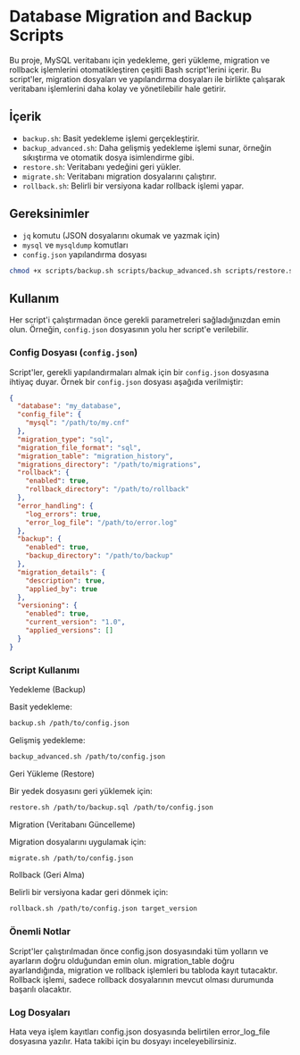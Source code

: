 # Database Migration and Backup Scripts

Bu proje, MySQL veritabanı için yedekleme, geri yükleme, migration ve rollback işlemlerini otomatikleştiren çeşitli Bash script'lerini içerir. Bu script'ler, migration dosyaları ve yapılandırma dosyaları ile birlikte çalışarak veritabanı işlemlerini daha kolay ve yönetilebilir hale getirir.

## İçerik

- `backup.sh`: Basit yedekleme işlemi gerçekleştirir.
- `backup_advanced.sh`: Daha gelişmiş yedekleme işlemi sunar, örneğin sıkıştırma ve otomatik dosya isimlendirme gibi.
- `restore.sh`: Veritabanı yedeğini geri yükler.
- `migrate.sh`: Veritabanı migration dosyalarını çalıştırır.
- `rollback.sh`: Belirli bir versiyona kadar rollback işlemi yapar.

## Gereksinimler

- `jq` komutu (JSON dosyalarını okumak ve yazmak için)
- `mysql` ve `mysqldump` komutları
- `config.json` yapılandırma dosyası

```bash
chmod +x scripts/backup.sh scripts/backup_advanced.sh scripts/restore.sh scripts/migrate.sh scripts/rollback.sh
```

## Kullanım

Her script'i çalıştırmadan önce gerekli parametreleri sağladığınızdan emin olun. Örneğin, `config.json` dosyasının yolu her script'e verilebilir.

### Config Dosyası (`config.json`)

Script'ler, gerekli yapılandırmaları almak için bir `config.json` dosyasına ihtiyaç duyar. Örnek bir `config.json` dosyası aşağıda verilmiştir:

```json
{
  "database": "my_database",
  "config_file": {
    "mysql": "/path/to/my.cnf"
  },
  "migration_type": "sql",
  "migration_file_format": "sql",
  "migration_table": "migration_history",
  "migrations_directory": "/path/to/migrations",
  "rollback": {
    "enabled": true,
    "rollback_directory": "/path/to/rollback"
  },
  "error_handling": {
    "log_errors": true,
    "error_log_file": "/path/to/error.log"
  },
  "backup": {
    "enabled": true,
    "backup_directory": "/path/to/backup"
  },
  "migration_details": {
    "description": true,
    "applied_by": true
  },
  "versioning": {
    "enabled": true,
    "current_version": "1.0",
    "applied_versions": []
  }
}
```

### Script Kullanımı

Yedekleme (Backup)

Basit yedekleme:

```bash
backup.sh /path/to/config.json
```

Gelişmiş yedekleme:

```bash
backup_advanced.sh /path/to/config.json
```

Geri Yükleme (Restore)

Bir yedek dosyasını geri yüklemek için:

```bash
restore.sh /path/to/backup.sql /path/to/config.json
```

Migration (Veritabanı Güncelleme)

Migration dosyalarını uygulamak için:

```bash
migrate.sh /path/to/config.json
```

Rollback (Geri Alma)

Belirli bir versiyona kadar geri dönmek için:

```bash
rollback.sh /path/to/config.json target_version
```

### Önemli Notlar

Script'ler çalıştırılmadan önce config.json dosyasındaki tüm yolların ve ayarların doğru olduğundan emin olun.
migration_table doğru ayarlandığında, migration ve rollback işlemleri bu tabloda kayıt tutacaktır.
Rollback işlemi, sadece rollback dosyalarının mevcut olması durumunda başarılı olacaktır.

### Log Dosyaları

Hata veya işlem kayıtları config.json dosyasında belirtilen error_log_file dosyasına yazılır. Hata takibi için bu dosyayı inceleyebilirsiniz.